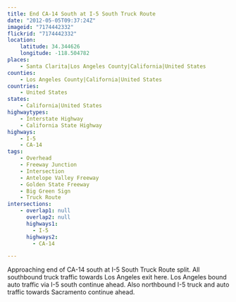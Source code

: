 ```yaml
---
title: End CA-14 South at I-5 South Truck Route
date: "2012-05-05T09:37:24Z"
imageid: "7174442332"
flickrid: "7174442332"
location:
    latitude: 34.344626
    longitude: -118.504782
places:
    - Santa Clarita|Los Angeles County|California|United States
counties:
    - Los Angeles County|California|United States
countries:
    - United States
states:
    - California|United States
highwaytypes:
    - Interstate Highway
    - California State Highway
highways:
    - I-5
    - CA-14
tags:
    - Overhead
    - Freeway Junction
    - Intersection
    - Antelope Valley Freeway
    - Golden State Freeway
    - Big Green Sign
    - Truck Route
intersections:
    - overlap1: null
      overlap2: null
      highways1:
        - I-5
      highways2:
        - CA-14

---
```

Approaching end of CA-14 south at I-5 South Truck Route split.  All southbound truck traffic towards Los Angeles exit here.  Los Angeles bound auto traffic via I-5 south continue ahead.  Also northbound I-5 truck and auto traffic towards Sacramento continue ahead.